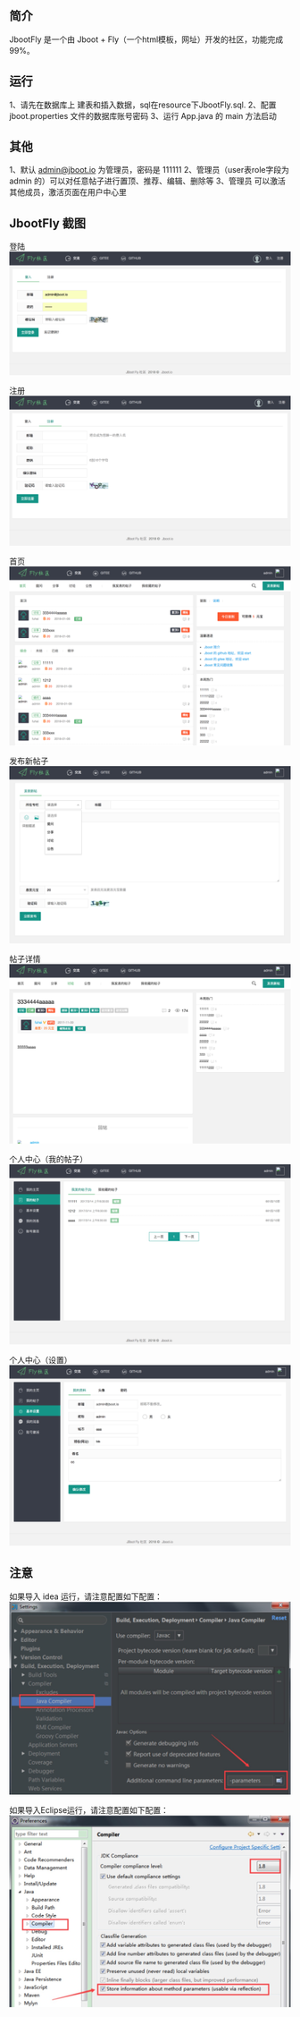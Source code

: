 ## 简介
JbootFly 是一个由 Jboot + Fly（一个html模板，网址）开发的社区，功能完成 99%。


## 运行
1、请先在数据库上 建表和插入数据，sql在resource下JbootFly.sql.
2、配置 jboot.properties 文件的数据库账号密码
3、运行 App.java 的 main 方法启动

## 其他
1、默认 admin@jboot.io 为管理员，密码是 111111
2、管理员（user表role字段为 admin 的）可以对任意帖子进行置顶、推荐、编辑、删除等
3、管理员 可以激活其他成员，激活页面在用户中心里


## JbootFly 截图

登陆
![](./docs/images/app_login.png)

注册
![](./docs/images/app_reg.png)

首页
![](./docs/images/app_index.png)

发布新帖子
![](./docs/images/app_newpost.png)

帖子详情
![](./docs/images/app_post_detail.png)

个人中心（我的帖子）
![](./docs/images/app_mypost.png)

个人中心（设置）
![](./docs/images/app_setting.png)



## 注意
如果导入 idea 运行，请注意配置如下配置：
![](./docs/images/idea.jpg)

如果导入Eclipse运行，请注意配置如下配置：
![](./docs/images/eclipse.jpg)